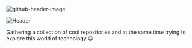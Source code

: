 ![github-header-image](https://user-images.githubusercontent.com/58788994/196775286-c0558e7a-a193-4ed8-9e42-43657830f19f.png)


![Header](./your-header-image-name.png)


Gathering a collection of cool repositories and at the same time trying to explore this world of technology :grinning:
